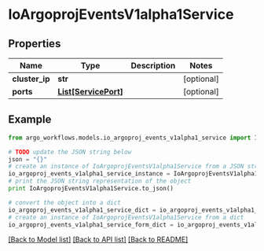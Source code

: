 # IoArgoprojEventsV1alpha1Service


## Properties

Name | Type | Description | Notes
------------ | ------------- | ------------- | -------------
**cluster_ip** | **str** |  | [optional] 
**ports** | [**List[ServicePort]**](ServicePort.md) |  | [optional] 

## Example

```python
from argo_workflows.models.io_argoproj_events_v1alpha1_service import IoArgoprojEventsV1alpha1Service

# TODO update the JSON string below
json = "{}"
# create an instance of IoArgoprojEventsV1alpha1Service from a JSON string
io_argoproj_events_v1alpha1_service_instance = IoArgoprojEventsV1alpha1Service.from_json(json)
# print the JSON string representation of the object
print IoArgoprojEventsV1alpha1Service.to_json()

# convert the object into a dict
io_argoproj_events_v1alpha1_service_dict = io_argoproj_events_v1alpha1_service_instance.to_dict()
# create an instance of IoArgoprojEventsV1alpha1Service from a dict
io_argoproj_events_v1alpha1_service_form_dict = io_argoproj_events_v1alpha1_service.from_dict(io_argoproj_events_v1alpha1_service_dict)
```
[[Back to Model list]](../README.md#documentation-for-models) [[Back to API list]](../README.md#documentation-for-api-endpoints) [[Back to README]](../README.md)


